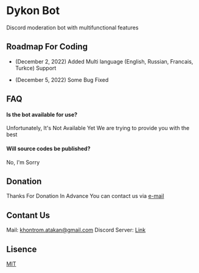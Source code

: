 # Dykon Bot

Discord moderation bot with multifunctional features


## Roadmap For Coding

- (December 2, 2022) Added Multi language (English, Russian, Francais, Turkce) Support 

- (December 5, 2022) Some Bug Fixed


  
## FAQ

#### Is the bot available for use?

Unfortunately, It's Not Available Yet We are trying to provide you with the best

#### Will source codes be published?

No, I'm Sorry

  
## Donation

Thanks For Donation In Advance You can contact us via [e-mail](https://github.com/Khontrom/Dykon#donation)

  
## Contant Us

Mail: khontrom.atakan@gmail.com Discord Server:
 [Link](https://discord.com)

  
## Lisence

[MIT](https://choosealicense.com/licenses/mit/)
